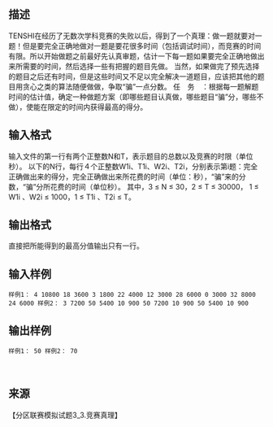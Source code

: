 ## 描述

TENSHI在经历了无数次学科竞赛的失败以后，得到了一个真理：做一题就要对一题！但是要完全正确地做对一题是要花很多时间（包括调试时间），而竞赛的时间有限。所以开始做题之前最好先认真审题，估计一下每一题如果要完全正确地做出来所需要的时间，然后选择一些有把握的题目先做。 当然，如果做完了预先选择的题目之后还有时间，但是这些时间又不足以完全解决一道题目，应该把其他的题目用贪心之类的算法随便做做，争取“骗”一点分数。 任　务　：根据每一题解题时间的估计值，确定一种做题方案（即哪些题目认真做，哪些题目“骗”分，哪些不做），使能在限定的时间内获得最高的得分。

## 输入格式

输入文件的第一行有两个正整数N和T，表示题目的总数以及竞赛的时限（单位秒）。 以下的N行，每行４个正整数W1i、T1i、W2i、T2i，分别表示第i题：完全正确做出来的得分，完全正确做出来所花费的时间（单位：秒），“骗”来的分数，“骗”分所花费的时间（单位秒）。 其中，3 ≤ N ≤ 30，2 ≤ T ≤ 30000， 1 ≤ W1i 、W2i ≤ 1000，1 ≤ T1i 、T2i ≤ T。 

## 输出格式

直接把所能得到的最高分值输出只有一行。 

## 输入样例

```plaintext
样例1： 4 10800 18 3600 3 1800 22 4000 12 3000 28 6000 0 3000 32 8000 24 6000 样例2： 3 7200 50 5400 10 900 50 7200 10 900 50 5400 10 900 
```

## 输出样例

```plaintext
样例1： 50 样例2： 70 
```



 

## 来源

【分区联赛模拟试题3_3.竞赛真理】

